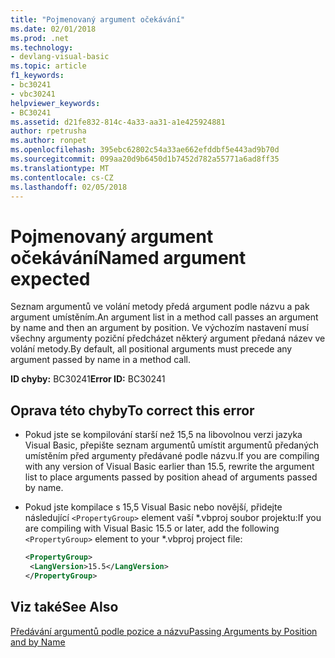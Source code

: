 ```yaml
---
title: "Pojmenovaný argument očekávání"
ms.date: 02/01/2018
ms.prod: .net
ms.technology:
- devlang-visual-basic
ms.topic: article
f1_keywords:
- bc30241
- vbc30241
helpviewer_keywords:
- BC30241
ms.assetid: d21fe832-814c-4a33-aa31-a1e425924881
author: rpetrusha
ms.author: ronpet
ms.openlocfilehash: 395ebc62802c54a33ae662efddbf5e443ad9b70d
ms.sourcegitcommit: 099aa20d9b6450d1b7452d782a55771a6ad8ff35
ms.translationtype: MT
ms.contentlocale: cs-CZ
ms.lasthandoff: 02/05/2018
---
```

# <a name="named-argument-expected"></a><span data-ttu-id="c3cc7-102">Pojmenovaný argument očekávání</span><span class="sxs-lookup"><span data-stu-id="c3cc7-102">Named argument expected</span></span>

<span data-ttu-id="c3cc7-103">Seznam argumentů ve volání metody předá argument podle názvu a pak argument umístěním.</span><span class="sxs-lookup"><span data-stu-id="c3cc7-103">An argument list in a method call passes an argument by name and then an argument by position.</span></span> <span data-ttu-id="c3cc7-104">Ve výchozím nastavení musí všechny argumenty poziční předcházet některý argument předaná název ve volání metody.</span><span class="sxs-lookup"><span data-stu-id="c3cc7-104">By default, all positional arguments must precede any argument passed by name in a method call.</span></span>  
  
 <span data-ttu-id="c3cc7-105">**ID chyby:** BC30241</span><span class="sxs-lookup"><span data-stu-id="c3cc7-105">**Error ID:** BC30241</span></span>  
  
## <a name="to-correct-this-error"></a><span data-ttu-id="c3cc7-106">Oprava této chyby</span><span class="sxs-lookup"><span data-stu-id="c3cc7-106">To correct this error</span></span>  
  
-   <span data-ttu-id="c3cc7-107">Pokud jste se kompilování starší než 15,5 na libovolnou verzi jazyka Visual Basic, přepište seznam argumentů umístit argumentů předaných umístěním před argumenty předávané podle názvu.</span><span class="sxs-lookup"><span data-stu-id="c3cc7-107">If you are compiling with any version of Visual Basic earlier than 15.5, rewrite the argument list to place arguments passed by position ahead of arguments passed by name.</span></span>  

- <span data-ttu-id="c3cc7-108">Pokud jste kompilace s 15,5 Visual Basic nebo novější, přidejte následující `<PropertyGroup>` element vaší \*.vbproj soubor projektu:</span><span class="sxs-lookup"><span data-stu-id="c3cc7-108">If you are compiling with Visual Basic 15.5 or later, add the following `<PropertyGroup>` element to your \*.vbproj project file:</span></span>
 
   ```xml
   <PropertyGroup>
    <LangVersion>15.5</LangVersion>
   </PropertyGroup>
   ```  
  
## <a name="see-also"></a><span data-ttu-id="c3cc7-109">Viz také</span><span class="sxs-lookup"><span data-stu-id="c3cc7-109">See Also</span></span>  
 [<span data-ttu-id="c3cc7-110">Předávání argumentů podle pozice a názvu</span><span class="sxs-lookup"><span data-stu-id="c3cc7-110">Passing Arguments by Position and by Name</span></span>](../../visual-basic/programming-guide/language-features/procedures/passing-arguments-by-position-and-by-name.md)
